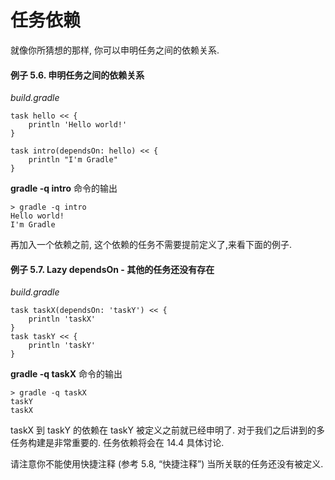 # 任务依赖

就像你所猜想的那样, 
你可以申明任务之间的依赖关系.

#### 例子 5.6. 申明任务之间的依赖关系


*build.gradle*

    task hello << {
        println 'Hello world!'
    }

    task intro(dependsOn: hello) << {
        println "I'm Gradle"
    }

**gradle -q intro** 命令的输出

    > gradle -q intro
    Hello world!
    I'm Gradle

再加入一个依赖之前, 这个依赖的任务不需要提前定义了,来看下面的例子.

#### 例子 5.7. Lazy dependsOn - 其他的任务还没有存在

*build.gradle*

    task taskX(dependsOn: 'taskY') << {
        println 'taskX'
    }
    task taskY << {
        println 'taskY'
    }

**gradle -q taskX** 命令的输出

    > gradle -q taskX
    taskY
    taskX

taskX 到 taskY 的依赖在 taskY 被定义之前就已经申明了. 对于我们之后讲到的多任务构建是非常重要的. 任务依赖将会在 14.4 具体讨论.

请注意你不能使用快捷注释 (参考 5.8, “快捷注释”) 当所关联的任务还没有被定义.

